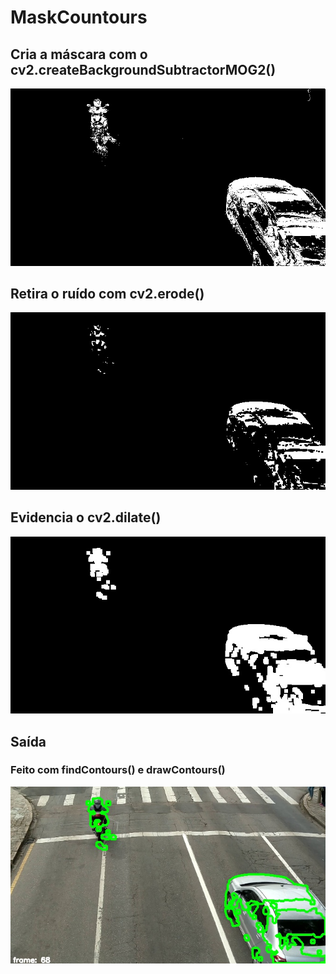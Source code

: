 # MaskCountours

## Cria a máscara com o cv2.createBackgroundSubtractorMOG2()
![outputFrame](https://github.com/Brockzera/SpeedTCC/blob/master/1-maskContours/fgmask.jpg)

## Retira o ruído com cv2.erode()

![dilatedmask](https://github.com/Brockzera/SpeedTCC/blob/master/1-maskContours/erodedmask.jpg)

## Evidencia o cv2.dilate()

![dilatedmask](https://github.com/Brockzera/SpeedTCC/blob/master/1-maskContours/dilatedmask.jpg)

## Saída

### Feito com findContours() e drawContours()

![outputFrame](https://github.com/Brockzera/SpeedTCC/blob/master/1-maskContours/outputFrame.jpg)